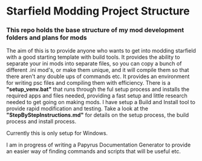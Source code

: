 # Starfield Modding Project Structure
### This repo holds the base structure of my mod development folders and plans for mods

The aim of this is to provide anyone who wants to get into modding starfield with a good starting template with build tools.
It provides the ability to separate your ini mods into separate files, so you can copy a bunch of different .ini mod's, or make them unique, and it will compile them so that there aren't any double ups of commands etc.
It provides an environment for writing psc files and compiling them with efficiency.
There is a **"setup_venv.bat"** that runs through the ful setup process and installs the required apps and files needed, providing a fast setup and little research needed to get going on making mods.
I have setup a Build and Install tool to provide rapid modification and testing.
Take a look at the **"StepByStepInstructions.md"** for details on the setup process, the build process and install process.

Currently this is only setup for Windows.

I am in progress of writing a Papyrus Documentation Generator to provide an easier way of finding commands and scripts that will be useful etc. 
